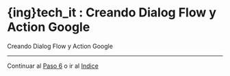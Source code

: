 # {ing}tech_it : Creando Dialog Flow y Action Google

Creando Dialog Flow y Action Google

--------
Continuar al  [Paso 6](./montando_circuito.md) o ir al [Indice](./index.md)